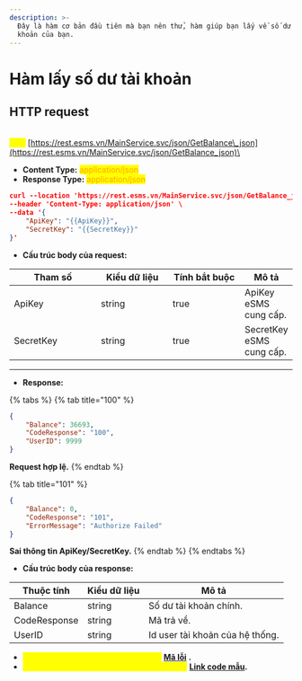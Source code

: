 ```yaml
---
description: >-
  Đây là hàm cơ bản đầu tiên mà bạn nên thử, hàm giúp bạn lấy về số dư trong tài
  khoản của bạn.
---
```


# Hàm lấy số dư tài khoản



## HTTP request

\
<mark style="color:yellow;">**`POST`**</mark> [https://rest.esms.vn/MainService.svc/json/GetBalance\_json](https://rest.esms.vn/MainService.svc/json/GetBalance_json)\


* **Content Type:** <mark style="color:orange;">application/json</mark>
* **Response Type:** <mark style="color:orange;">application/json</mark>

```json
curl --location 'https://rest.esms.vn/MainService.svc/json/GetBalance_json' \
--header 'Content-Type: application/json' \
--data '{
    "ApiKey": "{{ApiKey}}",
    "SecretKey": "{{SecretKey}}"
}'
```

* **Cấu trúc body của request:**

<table><thead><tr><th width="164.20001220703125">Tham số</th><th width="140">Kiểu dữ liệu</th><th width="142.199951171875" data-type="checkbox">Tính bắt buộc</th><th>Mô tả</th></tr></thead><tbody><tr><td>ApiKey</td><td>string</td><td>true</td><td>ApiKey eSMS cung cấp.</td></tr><tr><td>SecretKey</td><td>string</td><td>true</td><td>SecretKey eSMS cung cấp.</td></tr></tbody></table>

***

* **Response:**

{% tabs %}
{% tab title="100" %}
```json
{
    "Balance": 36693,
    "CodeResponse": "100",
    "UserID": 9999
}
```

**Request hợp lệ.**
{% endtab %}

{% tab title="101" %}


```json
{
    "Balance": 0,
    "CodeResponse": "101",
    "ErrorMessage": "Authorize Failed"
}
```

**Sai thông tin ApiKey/SecretKey.**
{% endtab %}
{% endtabs %}

* **Cấu trúc body của response:**

| Thuộc tính   | Kiểu dữ liệu | Mô tả                           |
| ------------ | ------------ | ------------------------------- |
| Balance      | string       | Số dư tài khoản chính.          |
| CodeResponse | string       | Mã trả về.                      |
| UserID       | string       | Id user tài khoản của hệ thống. |

* _<mark style="color:yellow;">**Thông tin chi tiết mã lỗi xem ở bảng:**</mark>_ [**Mã lỗi**](../bang-ma-loi.md) **.**
* _<mark style="color:yellow;">**Lấy code mẫu các ngôn ngữ trên Postman:**</mark>_ [**Link code mẫu**](https://samplefordevelopers.esms.vn/#571b0b39-3ce0-4102-817c-132beb05c7d8)**.**
